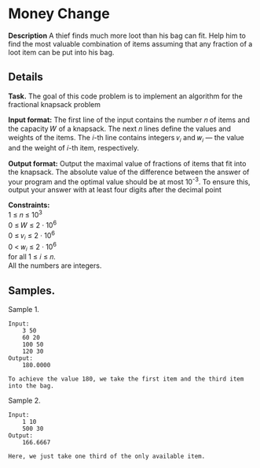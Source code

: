 # Money Change
**Description**
A thief finds much more loot than his bag can fit. Help him to find the most valuable combination of items assuming that any fraction of a loot item can be put into his bag.


## Details
**Task.** 
The goal of this code problem is to implement an algorithm for the fractional knapsack problem

**Input format:** 
The first line of the input contains the number 𝑛 of items and the capacity 𝑊 of a knapsack. The next 𝑛 lines define the values and weights of the items. The 𝑖-th line contains integers 𝑣<sub>𝑖</sub> and 𝑤<sub>𝑖</sub> — the value and the weight of 𝑖-th item, respectively.


**Output format:** 
Output the maximal value of fractions of items that fit into the knapsack. The absolute value of the difference between the answer of your program and the optimal value should be at most 10<sup>-3</sup>. To ensure this, output your answer with at least four digits after the decimal point 

**Constraints:** 
<br>1 ≤ 𝑛 ≤ 10<sup>3</sup> 
<br>0 ≤ 𝑊 ≤ 2 · 10<sup>6</sup>
<br>0 ≤ 𝑣<sub>𝑖</sub> ≤ 2 · 10<sup>6</sup> 
<br>0 < 𝑤<sub>𝑖</sub> ≤ 2 · 10<sup>6</sup>
<br>for all 1 ≤ 𝑖 ≤ 𝑛. 
<br>All the numbers are integers.

## Samples.
Sample 1.

    Input:
        3 50
        60 20
        100 50
        120 30
    Output:
        180.0000
    
    To achieve the value 180, we take the first item and the third item into the bag.

Sample 2.

    Input:
        1 10
        500 30
    Output:
        166.6667
    
    Here, we just take one third of the only available item.
